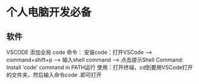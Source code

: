 # 个人电脑开发必备
## 软件
VSCODE 添加全局 code 命令： 安装code：打开VSCode –> command+shift+p –> 输入shell command –> 点击提示Shell Command: Install ‘code’ command in PATH运行
使用：打开终端，cd到要用VSCode打开的文件夹，然后输入命令code .即可打开
